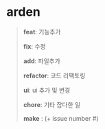 # arden


> **feat**: 기능추가
> 
> **fix**: 수정
> 
> **add**: 파일추가
> 
> **refactor**: 코드 리팩토링
> 
> **ui**: ui 추가 및 변경
>
> **chore**: 기타 잡다한 일
>
> **make** : 
(+ issue number #)
